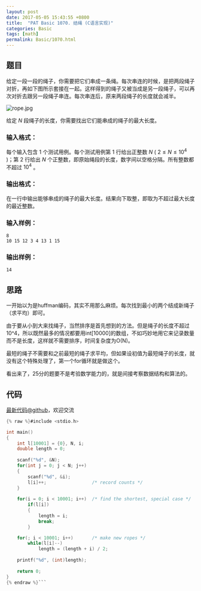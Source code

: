 ```yaml
---
layout: post
date: 2017-05-05 15:43:55 +0800
title:  "PAT Basic 1070. 结绳 (C语言实现)"
categories: Basic
tags: [math]
permalink: Basic/1070.html
---
```


## 题目

给定一段一段的绳子，你需要把它们串成一条绳。每次串连的时候，是把两段绳子对折，再如下图所示套接在一起。这样得到的绳子又被当成是另一段绳子，可以再次对折去跟另一段绳子串连。每次串连后，原来两段绳子的长度就会减半。

![rope.jpg](https://images.ptausercontent.com/46293e57-aa0e-414b-b5c3-7c4b2d5201e2.jpg)

给定 $N$ 段绳子的长度，你需要找出它们能串成的绳子的最大长度。

### 输入格式：

每个输入包含 1 个测试用例。每个测试用例第 1 行给出正整数 $N$ ( $2 \le N \le 10^4$ )；第 2 行给出 $N$
个正整数，即原始绳段的长度，数字间以空格分隔。所有整数都不超过 $10^4$ 。

### 输出格式：

在一行中输出能够串成的绳子的最大长度。结果向下取整，即取为不超过最大长度的最近整数。

### 输入样例：

    
    
    8
    10 15 12 3 4 13 1 15
    

### 输出样例：

    
    
    14
    



## 思路


一开始以为是huffman编码，其实不用那么麻烦。每次找到最小的两个结成新绳子（求平均）即可。

由于要从小到大来找绳子，当然排序是首先想到的方法。但是绳子的长度不超过10^4，所以既然最多的情况都要用int[10000]的数组，不如巧妙地用它来记录数量而不是长度，这样就不需要排序，时间复杂度为O(N)。

最短的绳子不需要和之前最短的绳子求平均，但如果设初值为最短绳子的长度，就没有这个特殊处理了，第一个for循环就是做这个。

看出来了，25分的题要不是考验数学能力的，就是间接考察数据结构和算法的。

## 代码

[最新代码@github](https://github.com/OliverLew/PAT/blob/master/PATBasic/1070.c)，欢迎交流
```c
{% raw %}#include <stdio.h>

int main()
{
    int l[10001] = {0}, N, i;
    double length = 0;
    
    scanf("%d", &N);
    for(int j = 0; j < N; j++)
    {
        scanf("%d", &i); 
        l[i]++;                 /* record counts */
    }
    
    for(i = 0; i < 10001; i++)  /* find the shortest, special case */
        if(l[i]) 
        {
            length = i;
            break;
        }

    for(; i < 10001; i++)       /* make new ropes */
        while(l[i]--) 
            length = (length + i) / 2;
    
    printf("%d", (int)length);
    
    return 0;
}
{% endraw %}```